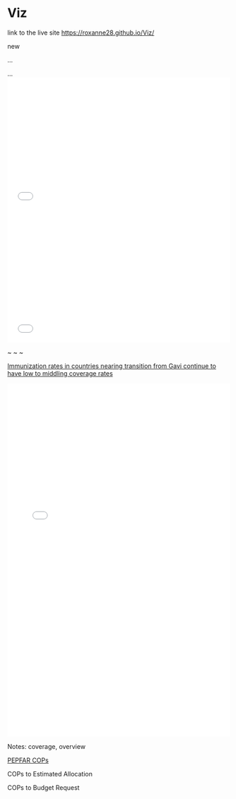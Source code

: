 # Viz

link to the live site  https://roxanne28.github.io/Viz/


new

<html prefix="og: http://ogp.me/ns#">
<head>
<title>TITLE_HERE</title>
<meta property="og:title" content="TITLE_HERE2" />
<meta property="og:type" content="website" />
<meta property="og:url" content="jsfiddle.net/roroxom/rhfr55ez" />

...
</head>
...
</html>








<iframe width="100%" height="300" src="//jsfiddle.net/roroxom/rhfr55ez/full/result/" allowfullscreen="allowfullscreen" frameborder="0"></iframe>

<iframe width="100%" height="300" src="//jsfiddle.net/roroxom/rhfr55ez/embedded/result/" allowfullscreen="allowfullscreen" allowpaymentrequest frameborder="0"></iframe>

<script async src="//jsfiddle.net/roroxom/rhfr55ez/embed/result/"></script>




~
~
~



<u>Immunization rates in countries nearing transition from Gavi continue to have low to middling coverage rates</u>

<iframe height="800" style="width: 100%;" scrolling="no" title="Co-financing stage x size of birth cohort" src="//codepen.io/roroxom/full/VNyWzG/?height=265&theme-id=light&default-tab=result" frameborder="no" allowtransparency="true" allowfullscreen="true">
  See the Pen <a href='https://codepen.io/roroxom/pen/VNyWzG/'>Co-financing stage x size of birth cohort</a> by Roxanne
  (<a href='https://codepen.io/roroxom'>@roroxom</a>) on <a href='https://codepen.io'>CodePen</a>.
</iframe>


Notes: coverage, overview
<script async src="//jsfiddle.net/roroxom/nvteb31f/embed/result/"></script>


<u>PEPFAR COPs</u>

COPs to Estimated Allocation
<script async src="//jsfiddle.net/roroxom/gtxfucda/embed/result/"></script>


COPs to Budget Request
<script async src="//jsfiddle.net/roroxom/1r25nk8y/embed/result/"></script>

